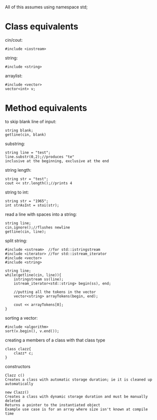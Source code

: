 All of this assumes using namespace std;

# Class equivalents
cin/cout:

	#include <iostream>
	
string:

	#include <string>

arraylist:

	#include <vector>
	vector<int> v;

# Method equivalents
to skip blank line of input:

	string blank;
	getline(cin, blank)
	
substring:

	string line = "test";
	line.substr(0,2);//produces "te"
	inclusive at the beginning, exclusive at the end
	
string length:

	string str = "test";
	cout << str.length();//prints 4
	
string to int:

	string str = "1965";
	int strAsInt = stoi(str);
	
read a line with spaces into a string:

	string line;
	cin.ignore();//flushes newline
	getline(cin, line);
	
split string:

	#include <sstream>  //for std::istringstream
	#include <iterator> //for std::istream_iterator
	#include <vector>
	#include <string>
	
	string line;
	while(getline(cin, line)){
		istringstream ss(line);
		istream_iterator<std::string> begin(ss), end;

		//putting all the tokens in the vector
		vector<string> arrayTokens(begin, end);

		cout << arrayTokens[0];
	}
	
sorting a vector:

	#include <algorithm>
	sort(v.begin(), v.end());

creating a members of a class with that class type

	class clazz{
		clazz* c;
	}
	
constructors

	Clazz c()
	Creates a class with automatic storage duration; ie it is cleaned up automatically
	
	new Clazz()
	Creates a class with dynamic storage duration and must be manually deleted
	Returns a pointer to the instantiated object
	Example use case is for an array where size isn't known at compile time
